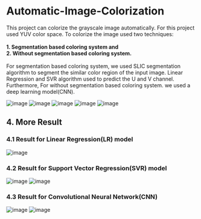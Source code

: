# Automatic-Image-Colorization
This project can colorize the grayscale image automatically. For this project used YUV color space. To colorize the image used two techniques: 
<br><br> 
**1.  Segmentation based coloring system and**
<br>
**2.  Without segmentation based coloring system.**
<br><br>
For segmentation based coloring system, we used SLIC segmentation algorithm to segment the similar color region of the input image. Linear Regression and SVR algorithm used to predict the U and V channel. Furthermore, For without segmentation based coloring system. we used  a deep learning model(CNN).

![image](https://user-images.githubusercontent.com/56289014/118141576-51914380-b42b-11eb-980e-4baf7f32f725.png)
![image](https://user-images.githubusercontent.com/56289014/118139939-b0ee5400-b429-11eb-8b14-5414e7af6900.png)
![image](https://user-images.githubusercontent.com/56289014/118139982-bfd50680-b429-11eb-85ec-9a1a6d5d75c4.png)
![image](https://user-images.githubusercontent.com/56289014/118140059-d4b19a00-b429-11eb-90e7-59399c9b92cc.png)
![image](https://user-images.githubusercontent.com/56289014/118140109-e1ce8900-b429-11eb-8566-18212c499831.png)

## 4. More Result

### 4.1 Result for Linear Regression(LR) model
![image](https://user-images.githubusercontent.com/56289014/118141997-c795aa80-b42b-11eb-8dfa-c017554104d1.png)
### 4.2 Result for Support Vector Regression(SVR) model
![image](https://user-images.githubusercontent.com/56289014/118142060-d7ad8a00-b42b-11eb-8fec-170363db94e2.png)
![image](https://user-images.githubusercontent.com/56289014/118142111-e431e280-b42b-11eb-900f-d49badc47a4c.png)
### 4.3 Result for Convolutional Neural Network(CNN)
![image](https://user-images.githubusercontent.com/56289014/118142292-0cb9dc80-b42c-11eb-9e7f-a1e0a9133aba.png)
![image](https://user-images.githubusercontent.com/56289014/118142351-1a6f6200-b42c-11eb-943b-d22ffd4a45a3.png)
